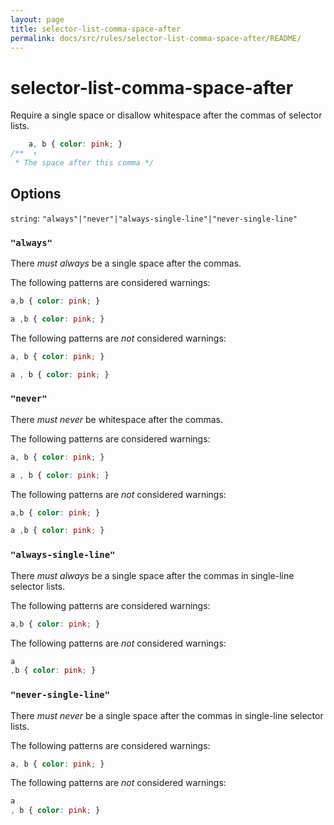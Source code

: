 ```yaml
---
layout: page
title: selector-list-comma-space-after
permalink: docs/src/rules/selector-list-comma-space-after/README/
---
```


# selector-list-comma-space-after

Require a single space or disallow whitespace after the commas of selector lists.

```css
    a, b { color: pink; }
/**  ↑
 * The space after this comma */
```

## Options

`string`: `"always"|"never"|"always-single-line"|"never-single-line"`


### `"always"`

There *must always* be a single space after the commas.

The following patterns are considered warnings:

```css
a,b { color: pink; }
```

```css
a ,b { color: pink; }
```

The following patterns are *not* considered warnings:

```css
a, b { color: pink; }
```

```css
a , b { color: pink; }
```

### `"never"`

There *must never* be whitespace after the commas.

The following patterns are considered warnings:

```css
a, b { color: pink; }
```

```css
a , b { color: pink; }
```

The following patterns are *not* considered warnings:

```css
a,b { color: pink; }
```

```css
a ,b { color: pink; }
```

### `"always-single-line"`

There *must always* be a single space after the commas in single-line selector lists.

The following patterns are considered warnings:

```css
a,b { color: pink; }
```

The following patterns are *not* considered warnings:

```css
a
,b { color: pink; }
```

### `"never-single-line"`

There *must never* be a single space after the commas in single-line selector lists.

The following patterns are considered warnings:

```css
a, b { color: pink; }
```

The following patterns are *not* considered warnings:

```css
a
, b { color: pink; }
```
